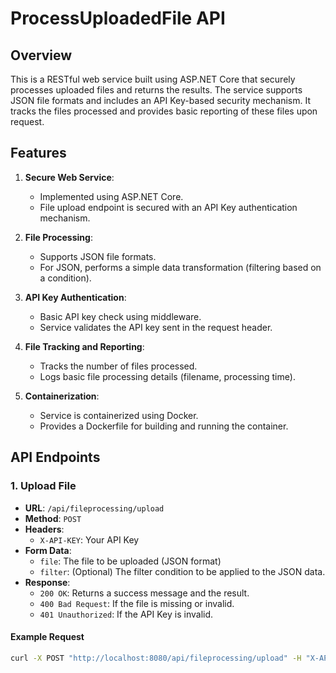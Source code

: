 # ProcessUploadedFile API

## Overview

This is a RESTful web service built using ASP.NET Core that securely processes uploaded files and returns the results. The service supports JSON file formats and includes an API Key-based security mechanism. It tracks the files processed and provides basic reporting of these files upon request.

## Features

1. **Secure Web Service**:
   - Implemented using ASP.NET Core.
   - File upload endpoint is secured with an API Key authentication mechanism.

2. **File Processing**:
   - Supports JSON file formats.
   - For JSON, performs a simple data transformation (filtering based on a condition).

3. **API Key Authentication**:
   - Basic API key check using middleware.
   - Service validates the API key sent in the request header.

4. **File Tracking and Reporting**:
   - Tracks the number of files processed.
   - Logs basic file processing details (filename, processing time).

5. **Containerization**:
   - Service is containerized using Docker.
   - Provides a Dockerfile for building and running the container.

## API Endpoints

### 1. Upload File

- **URL**: `/api/fileprocessing/upload`
- **Method**: `POST`
- **Headers**:
  - `X-API-KEY`: Your API Key
- **Form Data**:
  - `file`: The file to be uploaded (JSON format)
  - `filter`: (Optional) The filter condition to be applied to the JSON data.
- **Response**:
  - `200 OK`: Returns a success message and the result.
  - `400 Bad Request`: If the file is missing or invalid.
  - `401 Unauthorized`: If the API Key is invalid.

#### Example Request

```bash
curl -X POST "http://localhost:8080/api/fileprocessing/upload" -H "X-API-KEY: your_api_key" -F "file=@/path/to/your/file.json" -F "filter=some_filter"
